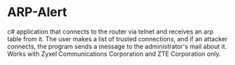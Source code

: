 # ARP-Alert
c# application that connects to the router via telnet and receives an arp table from it. The user makes a list of trusted connections, and if an attacker connects, the program sends a message to the administrator's mail about it. Works with Zyxel Communications Corporation and ZTE Corporation only.
